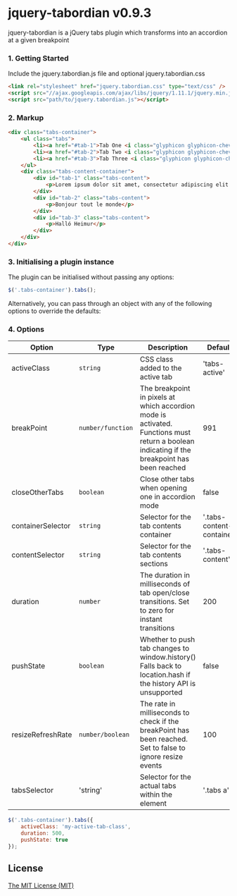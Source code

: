 # jquery-tabordian v0.9.3

jquery-tabordian is a jQuery tabs plugin which transforms into an accordion at a given breakpoint

### 1. Getting Started
Include the jquery.tabordian.js file and optional jquery.tabordian.css

```html
<link rel="stylesheet" href="jquery.tabordian.css" type="text/css" />
<script src="//ajax.googleapis.com/ajax/libs/jquery/1.11.1/jquery.min.js"></script> // Only needed if jQuery isn't already loaded on the site
<script src="path/to/jquery.tabordian.js"></script>
```

### 2. Markup

```html
<div class="tabs-container">
	<ul class="tabs">
		<li><a href="#tab-1">Tab One <i class="glyphicon glyphicon-chevron-right hidden-desk pull-right"></i></a></li>
		<li><a href="#tab-2">Tab Two <i class="glyphicon glyphicon-chevron-right hidden-desk pull-right"></i></a></li>
		<li><a href="#tab-3">Tab Three <i class="glyphicon glyphicon-chevron-right hidden-desk pull-right"></i></a></li>
	</ul>
	<div class="tabs-content-container">
		<div id="tab-1" class="tabs-content">
			<p>Lorem ipsum dolor sit amet, consectetur adipiscing elit. Nulla sed molestie eros. Nam eget egestas urna. Curabitur nulla nisi, viverra vel bibendum vitae, fermentum vitae turpis. Duis vestibulum nisl a augue mollis, vitae imperdiet mi lacinia. Maecenas auctor dolor pellentesque sem facilisis venenatis. Class aptent taciti sociosqu ad litora torquent per conubia nostra, per inceptos himenaeos. Cras in sodales metus, vitae aliquet nibh. Maecenas porta facilisis orci vel blandit. Sed ut volutpat felis. Aliquam iaculis in felis id dictum. Mauris auctor ipsum id euismod sagittis. Cras ligula augue, tempus in vestibulum et, tincidunt vel mauris. Donec luctus dui sodales velit tempor tempor. Nullam auctor ut metus in vestibulum. Integer efficitur semper nulla ac venenatis. Aliquam interdum iaculis ante ut sagittis.</p>
		</div>
		<div id="tab-2" class="tabs-content">
			<p>Bonjour tout le monde</p>
		</div>
		<div id="tab-3" class="tabs-content">
			<p>Halló Heimur</p>
		</div>
	</div>
</div>
```

### 3. Initialising a plugin instance

The plugin can be initialised without passing any options:

```js
$('.tabs-container').tabs();
```

Alternatively, you can pass through an object with any of the following options to override the defaults:

### 4. Options

| Option            | Type              | Description                                                                                                                                   | Default                   |
| ----------------- | ----------------- | --------------------------------------------------------------------------------------------------------------------------------------------- | ------------------------- |
| activeClass       | `string`          | CSS class added to the active tab                                                                                                             | 'tabs-active'             |
| breakPoint        | `number/function` | The breakpoint in pixels at which accordion mode is activated.  Functions must return a boolean indicating if the breakpoint has been reached | 991                       |
| closeOtherTabs    | `boolean`         | Close other tabs when opening one in accordion mode                                                                                           | false                     |
| containerSelector | `string`          | Selector for the tab contents container                                                                                                       | '.tabs-content-container' |
| contentSelector   | `string`          | Selector for the tab contents sections                                                                                                        | '.tabs-content'           |
| duration          | `number`          | The duration in milliseconds of tab open/close transitions. Set to zero for instant transitions                                               | 200                       |
| pushState         | `boolean`         | Whether to push tab changes to window.history() Falls back to location.hash if the history API is unsupported                                 | false                     |
| resizeRefreshRate | `number/boolean`  | The rate in milliseconds to check if the breakPoint has been reached.  Set to false to ignore resize events                                   | 100                       |
| tabsSelector      | 'string'          | Selector for the actual tabs within the element                                                                                               | '.tabs a'                 |

```js
$('.tabs-container').tabs({
	activeClass: 'my-active-tab-class',
	duration: 500,
	pushState: true
});
```

License
------------
[The MIT License (MIT)](http://opensource.org/licenses/mit-license.php)